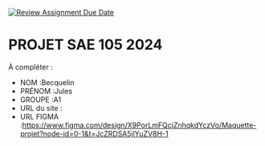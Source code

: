 [![Review Assignment Due Date](https://classroom.github.com/assets/deadline-readme-button-22041afd0340ce965d47ae6ef1cefeee28c7c493a6346c4f15d667ab976d596c.svg)](https://classroom.github.com/a/tqlspz30)
# PROJET SAE 105 2024

À compléter :

- NOM :Becquelin    
- PRÉNOM :Jules
- GROUPE :A1 
- URL du site :
- URL FIGMA :https://www.figma.com/design/X9PorLmFQcjZnhqkdYczVo/Maquette-projet?node-id=0-1&t=JcZRDSA5jlYuZV8H-1
